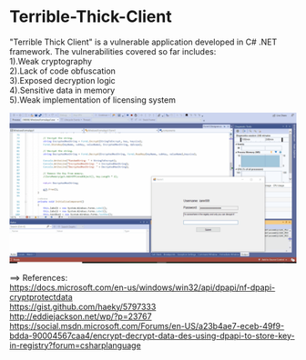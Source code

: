 # Terrible-Thick-Client

"Terrible Thick Client" is a vulnerable application developed in C# .NET framework. The vulnerabilities covered so far includes:<br/>
1).Weak cryptography<br/>
2).Lack of code obfuscation<br/>
3).Exposed decryption logic<br/>
4).Sensitive data in memory<br/>
5).Weak implementation of licensing system<br/>

![](TTC.gif)


==> References:<br/>
https://docs.microsoft.com/en-us/windows/win32/api/dpapi/nf-dpapi-cryptprotectdata <br/>
https://gist.github.com/haeky/5797333 <br/>
http://eddiejackson.net/wp/?p=23767 <br/>
https://social.msdn.microsoft.com/Forums/en-US/a23b4ae7-eceb-49f9-bdda-90004567caa4/encrypt-decrypt-data-des-using-dpapi-to-store-key-in-registry?forum=csharplanguage <br/>
